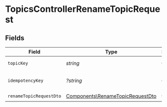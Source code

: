 # TopicsControllerRenameTopicRequest


## Fields

| Field                                                                                | Type                                                                                 | Required                                                                             | Description                                                                          |
| ------------------------------------------------------------------------------------ | ------------------------------------------------------------------------------------ | ------------------------------------------------------------------------------------ | ------------------------------------------------------------------------------------ |
| `topicKey`                                                                           | *string*                                                                             | :heavy_check_mark:                                                                   | The topic key                                                                        |
| `idempotencyKey`                                                                     | *?string*                                                                            | :heavy_minus_sign:                                                                   | A header for idempotency purposes                                                    |
| `renameTopicRequestDto`                                                              | [Components\RenameTopicRequestDto](../../Models/Components/RenameTopicRequestDto.md) | :heavy_check_mark:                                                                   | N/A                                                                                  |